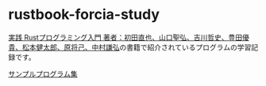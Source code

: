 # rustbook-forcia-study
[実践 Rustプログラミング入門  著者：初田直也、山口聖弘、吉川哲史、豊田優貴、松本健太郎、原将己、中村謙弘](https://www.shuwasystem.co.jp/book/9784798061702.html)の書籍で紹介されているプログラムの学習記録です。

[サンプルプログラム集](https://github.com/forcia/rustbook)
